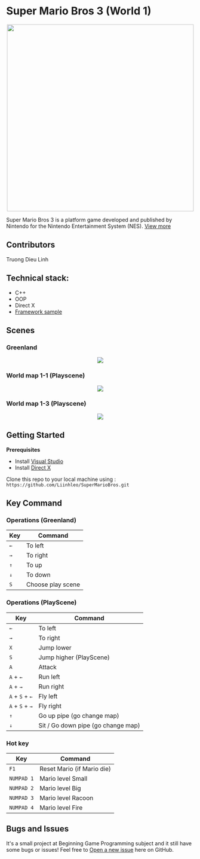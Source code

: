 
 # Super Mario Bros 3 (World 1)
<p align="center">
  <img src="https://i.imgur.com/NyGNZTa.png" width="500" />
</p>

Super Mario Bros 3 is a platform game developed and published by Nintendo for the Nintendo Entertainment System (NES). [View more](https://en.wikipedia.org/wiki/Super_Mario_Bros._3)

## Contributors
Truong Dieu Linh

## Technical stack:
* C++ 
* OOP
* Direct X
* [Framework sample](https://github.com/dungdna2000/gamedev-intro-tutorials)

## Scenes
### Greenland 
<p align="center">
  <img src="https://github.com/Liinhleo/SuperMarioBros/blob/dev/greenland.gif" />
</p>

### World map 1-1 (Playscene)
<p align="center">
  <img src="https://github.com/Liinhleo/SuperMarioBros/blob/dev/world1-1.gif" />
</p>


### World map 1-3 (Playscene)
<p align="center">
  <img src="https://github.com/Liinhleo/SuperMarioBros/blob/dev/world1-3.gif" />
</p>

## Getting Started
 **Prerequisites**

- Install [Visual Studio](https://visualstudio.microsoft.com/downloads/)
- Install [Direct X](https://www.microsoft.com/en-us/download/details.aspx?id=6812)


Clone this repo to your local machine using : `https://github.com/Liinhleo/SuperMarioBros.git`

## Key Command
### Operations (Greenland)
|Key| Command|
|--|--|
|`←`| To left|
|`→`| To right |
|`↑`| To up|
|`↓	`|To down|
|`S`| Choose play scene|

### Operations (PlayScene)
|Key| Command|
|--|--|
|`←`| To left|
|`→`| To right |
|`X`| Jump lower|
|`S`| Jump higher (PlayScene) |
|`A`| Attack |
|`A` + `←`|Run left|
|`A` + `→`| Run right |
|`A` + `S` + `←`| Fly left|
|`A` + `S` + `→`| Fly right|
|`↑`| Go up pipe (go change map) |
|`↓	`|Sit / Go down pipe (go change map)|

### Hot key
|Key| Command|
|--|--|
|`F1`| Reset Mario (if Mario die)|
|`NUMPAD 1`| Mario level Small|
|`NUMPAD 2`| Mario level Big|
|`NUMPAD 3`| Mario level Racoon|
|`NUMPAD 4`| Mario level Fire|

## Bugs and Issues
It's a small project at Beginning Game Programming subject and it still have some bugs or issues! Feel free to [Open a new issue](https://github.com/Liinhleo/SuperMarioBros/issues) here on GitHub.
